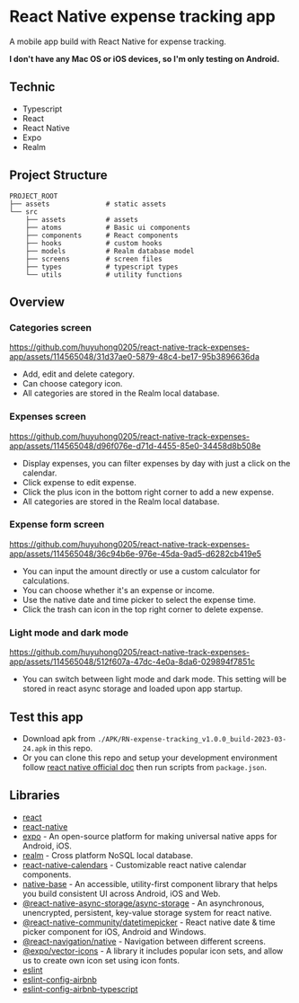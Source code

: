 # React Native expense tracking app

A mobile app build with React Native for expense tracking.

**I don't have any Mac OS or iOS devices, so I'm only testing on Android.**

## Technic

- Typescript
- React
- React Native
- Expo
- Realm

## Project Structure

```
PROJECT_ROOT
├── assets              # static assets
└── src
    ├── assets          # assets
    ├── atoms           # Basic ui components
    ├── components      # React components
    ├── hooks           # custom hooks
    ├── models          # Realm database model
    ├── screens         # screen files
    ├── types           # typescript types
    └── utils           # utility functions
```

## Overview

### Categories screen

https://github.com/huyuhong0205/react-native-track-expenses-app/assets/114565048/31d37ae0-5879-48c4-be17-95b3896636da

- Add, edit and delete category.
- Can choose category icon.
- All categories are stored in the Realm local database.

### Expenses screen

https://github.com/huyuhong0205/react-native-track-expenses-app/assets/114565048/d96f076e-d71d-4455-85e0-34458d8b508e

- Display expenses, you can filter expenses by day with just a click on the calendar.
- Click expense to edit expense.
- Click the plus icon in the bottom right corner to add a new expense.
- All categories are stored in the Realm local database.

### Expense form screen

https://github.com/huyuhong0205/react-native-track-expenses-app/assets/114565048/36c94b6e-976e-45da-9ad5-d6282cb419e5

- You can input the amount directly or use a custom calculator for calculations.
- You can choose whether it's an expense or income.
- Use the native date and time picker to select the expense time.
- Click the trash can icon in the top right corner to delete expense.

### Light mode and dark mode

https://github.com/huyuhong0205/react-native-track-expenses-app/assets/114565048/512f607a-47dc-4e0a-8da6-029894f7851c

- You can switch between light mode and dark mode. This setting will be stored in react async storage and loaded upon app startup.

## Test this app

- Download apk from `./APK/RN-expense-tracking_v1.0.0_build-2023-03-24.apk` in this repo.
- Or you can clone this repo and setup your development environment follow [react native official doc](https://reactnative.dev/docs/environment-setup) then run scripts from `package.json`.

## Libraries

- [react](https://react.dev/)
- [react-native](https://reactnative.dev/)
- [expo](https://expo.dev/) - An open-source platform for making universal native apps for Android, iOS.
- [realm](https://realm.io/) - Cross platform NoSQL local database.
- [react-native-calendars](https://www.npmjs.com/package/react-native-calendars) - Customizable react native calendar components.
- [native-base](https://nativebase.io/) - An accessible, utility-first component library that helps you build consistent UI across Android, iOS and Web.
- [@react-native-async-storage/async-storage](https://www.npmjs.com/package/@react-native-async-storage/async-storage) - An asynchronous, unencrypted, persistent, key-value storage system for react native.
- [@react-native-community/datetimepicker](https://www.npmjs.com/package/@react-native-community/datetimepicker) - React native date & time picker component for iOS, Android and Windows.
- [@react-navigation/native](https://reactnavigation.org/docs/getting-started/) - Navigation between different screens.
- [@expo/vector-icons]() - A library it includes popular icon sets, and allow us to create own icon set using icon fonts.
- [eslint](https://www.npmjs.com/package/eslint)
- [eslint-config-airbnb](https://www.npmjs.com/package/eslint-config-airbnb)
- [eslint-config-airbnb-typescript](https://www.npmjs.com/package/eslint-config-airbnb-typescript)
